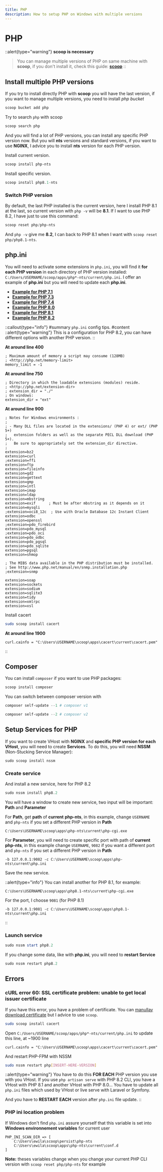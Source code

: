 ```yaml
---
title: PHP
description: How to setup PHP on Windows with multiple versions
---
```


# PHP

::alert{type="warning"}
**scoop is necessary**

> You can manage multiple versions of PHP on same machine with **scoop**, if you don't install it, check this guide: [**scoop**](/os-server/windows/scoop/install)
> ::

## Install multiple PHP versions

If you try to install directly PHP with **scoop** you will have the last version, if you want to manage multiple versions, you need to install _php bucket_

```powershell [PowerShell]
scoop bucket add php
```

Try to search `php` with scoop

```powershell [PowerShell]
scoop search php
```

And you will find a lot of PHP versions, you can install any specific PHP version now. But you will **nts** versions and standard versions, if you want to use **NGINX**, I advice you to install **nts** version for each PHP version.

Install current version.

```powershell [PowerShell]
scoop install php-nts
```

Install specific version.

```powershell [PowerShell]
scoop install php8.1-nts
```

### Switch PHP version

By default, the last PHP installed is the current version, here I install PHP 8.1 at the last, so current version with `php -v` will be **8.1**. If I want to use PHP 8.2, I have just to use this command:

```powershell [PowerShell]
scoop reset php/php-nts
```

And `php -v` give me **8.2**, I can back to PHP 8.1 when I want with `scoop reset php/php8.1-nts`.

## php.ini

You will need to activate some extensions in `php.ini`, you will find it **for each PHP version** in each directory of PHP version installed: `C:/Users/USERNAME/scoop/apps/php*-nts/current/php.ini`. I offer an example of **php.ini** but you will need to update each **php.ini**.

- [**Example for PHP 7.1**](https://gist.github.com/ewilan-riviere/2c3ceca4441fd96fc4a7c320425b6a45)
- [**Example for PHP 7.3**](https://gist.github.com/ewilan-riviere/6b60d0f21e373e0a10d0026a3155cb67)
- [**Example for PHP 7.4**](https://gist.github.com/ewilan-riviere/76387098c93bbdf4409347b05abb5657)
- [**Example for PHP 8.0**](https://gist.github.com/ewilan-riviere/4dc5d283f82c4b5b6e4de97b56eae5fa)
- [**Example for PHP 8.1**](https://gist.github.com/ewilan-riviere/b2c89a7ed5acdc136a354d31349cf865)
- [**Example for PHP 8.2**](https://gist.github.com/ewilan-riviere/9b8014f7a5941e34eda1524ae5d43096)

::callout{type="info"}
#summary
`php.ini` config tips.
#content
::alert{type="warning"}
This is a configuration for PHP 8.2, you can have different options with another PHP version.
::

**At around line 400**

```ini[C:/Users/USERNAME/scoop/apps/php*-nts/current/php.ini]
; Maximum amount of memory a script may consume (128MB)
; <http://php.net/memory-limit>
memory_limit = -1
```

**At around line 750**

```ini[C:/Users/USERNAME/scoop/apps/php*-nts/current/php.ini]
; Directory in which the loadable extensions (modules) reside.
; <http://php.net/extension-dir>
; extension_dir = "./"
; On windows:
extension_dir = "ext"
```

**At around line 900**

```ini[C:/Users/USERNAME/scoop/apps/php*-nts/current/php.ini]
; Notes for Windows environments :
;
; - Many DLL files are located in the extensions/ (PHP 4) or ext/ (PHP 5+)
;   extension folders as well as the separate PECL DLL download (PHP 5+).
;   Be sure to appropriately set the extension_dir directive.
;
extension=bz2
extension=curl
;extension=ffi
extension=ftp
extension=fileinfo
extension=gd2
extension=gettext
extension=gmp
extension=intl
extension=imap
extension=ldap
extension=mbstring
extension=exif      ; Must be after mbstring as it depends on it
extension=mysqli
;extension=oci8_12c  ; Use with Oracle Database 12c Instant Client
extension=odbc
extension=openssl
;extension=pdo_firebird
extension=pdo_mysql
;extension=pdo_oci
extension=pdo_odbc
extension=pdo_pgsql
extension=pdo_sqlite
extension=pgsql
extension=shmop

; The MIBS data available in the PHP distribution must be installed.
; See http://www.php.net/manual/en/snmp.installation.php
;extension=snmp

extension=soap
extension=sockets
extension=sodium
extension=sqlite3
extension=tidy
extension=xmlrpc
extension=xsl
```

Install cacert

```sh
sudo scoop install cacert
```

**At around line 1900**

```ini[C:/Users/USERNAME/scoop/apps/php*-nts/current/php.ini]
curl.cainfo = "C:\Users\USERNAME\scoop\apps\cacert\current\cacert.pem"
```

::

## Composer

You can install `composer` if you want to use PHP packages:

```powershell [PowerShell]
scoop install composer
```

You can switch between composer version with

```ps1
composer self-update --1 # composer v1
```

```ps1
composer self-update --2 # composer v2
```

## Setup Services for PHP

If you want to create VHost with **NGINX** and **specific PHP version for each VHost**, you will need to create **Services**. To do this, you will need **NSSM** (Non-Stucking Service Manager):

```powershell [PowerShell]
sudo scoop install nssm
```

### Create service

And install a new service, here for PHP 8.2

```powershell [PowerShell]
sudo nssm install php8.2
```

You will have a window to create new service, two input will be important: **Path** and **Parameter**

For **Path**, get **path** of **current** **php-nts**, in this example, change `USERNAME` and `php-nts` if you set a different PHP version in **Path**

```[path]
C:\Users\USERNAME\scoop\apps\php-nts\current\php-cgi.exe
```

For **Parameter**, you will need to create specific port with path of **current** **php-nts**, in this example change `USERNAME`, `9082` if you want a different port and `php-nts` if you set a different PHP version in **Path**

```[parameter]
-b 127.0.0.1:9082 -c C:\Users\USERNAME\scoop\apps\php-nts\current\php.ini
```

Save the new service.

::alert{type="info"}
You can install another for PHP 8.1, for example:

```[path]
C:\Users\USERNAME\scoop\apps\php8.1-nts\current\php-cgi.exe
```

For the port, I choose `9081` (for PHP 8.1)

```[parameter]
-b 127.0.0.1:9081 -c C:\Users\USERNAME\scoop\apps\php8.1-nts\current\php.ini
```

::

### Launch service

```powershell [PowerShell]
sudo nssm start php8.2
```

If you change some data, like with **php.ini**, you will need to **restart Service**

```powershell [PowerShell]
sudo nssm restart php8.2
```

## Errors

### cURL error 60: SSL certificate problem: unable to get local issuer certificate

If you have this error, you have a problem of certificate. You can [manullay download certificate](https://curl.haxx.se/docs/caextract.html) but I advice to use `scoop`.

```sh
sudo scoop install cacert
```

Open `C:/Users/USERNAME/scoop/apps/php*-nts/current/php.ini` to update this line, at ~1900 line

```ini[C:/Users/USERNAME/scoop/apps/php*-nts/current/php.ini]
curl.cainfo = "C:\Users\USERNAME\scoop\apps\cacert\current\cacert.pem"
```

And restart PHP-FPM with NSSM

```sh
sudo nssm restart php[INSERT-HERE-VERSION]
```

::alert{type="warning"}
You have to do this **FOR EACH** PHP version you use with you VHost. If you use `php artisan serve` with PHP 8.2 CLI, you have a VHost with PHP 8.1 and another VHost with PHP 8.0... You have to update all `php.ini` files which used by VHost or live serve with Laravel or Symfony.

And you have to **RESTART EACH** version after `php.ini` file update.
::

### PHP ini location problem

If Windows don't find `php.ini` assure yourself that this variable is set into **Windows environnement variables** for current user

```
PHP_INI_SCAN_DIR => [
    C:\Users\ewila\scoop\persist\php-nts
    C:\Users\ewila\scoop\apps\php-nts\current\conf.d
]
```

**Note:** theses variables change when you change your current PHP CLI version with `scoop reset php/php-nts` for example
